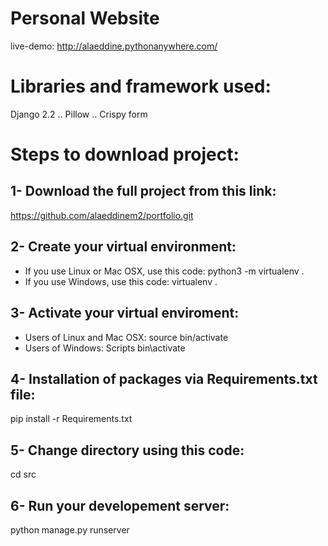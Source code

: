 # Personal Website
live-demo: http://alaeddine.pythonanywhere.com/

# Libraries and framework used:

Django 2.2
..
Pillow
..
Crispy form

# Steps to download project:
## 1- Download the full project from this link:
https://github.com/alaeddinem2/portfolio.git


## 2- Create your virtual environment:
- If you use Linux or Mac OSX, use this code: python3 -m virtualenv .
- If you use Windows, use this code: virtualenv .
## 3- Activate your virtual enviroment:
- Users of Linux and Mac OSX: source bin/activate
- Users of Windows: Scripts bin\activate
## 4- Installation of packages via Requirements.txt file:
pip install -r Requirements.txt
## 5- Change directory using this code:
cd src
## 6- Run your developement server:
python manage.py runserver
